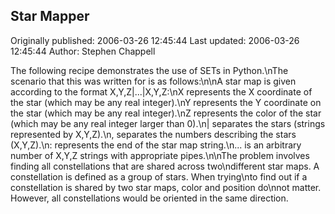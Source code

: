 ## Star Mapper

Originally published: 2006-03-26 12:45:44
Last updated: 2006-03-26 12:45:44
Author: Stephen Chappell

The following recipe demonstrates the use of SETs in Python.\nThe scenario that this was written for is as follows:\n\nA star map is given according to the format X,Y,Z|...|X,Y,Z:\nX represents the X coordinate of the star (which may be any real integer).\nY represents the Y coordinate on the star (which may be any real integer).\nZ represents the color of the star (which may be any real integer larger than 0).\n| separates the stars (strings represented by X,Y,Z).\n, separates the numbers describing the stars (X,Y,Z).\n: represents the end of the star map string.\n... is an arbitrary number of X,Y,Z strings with appropriate pipes.\n\nThe problem involves finding all constellations that are shared across two\ndifferent star maps. A constellation is defined as a group of stars. When trying\nto find out if a constellation is shared by two star maps, color and position do\nnot matter. However, all constellations would be oriented in the same direction.